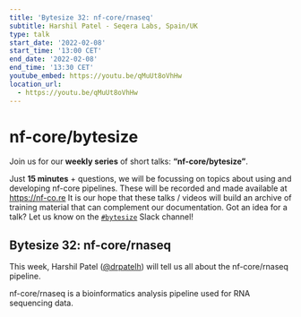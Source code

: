 ```yaml
---
title: 'Bytesize 32: nf-core/rnaseq'
subtitle: Harshil Patel - Seqera Labs, Spain/UK
type: talk
start_date: '2022-02-08'
start_time: '13:00 CET'
end_date: '2022-02-08'
end_time: '13:30 CET'
youtube_embed: https://youtu.be/qMuUt8oVhHw
location_url:
  - https://youtu.be/qMuUt8oVhHw
---
```


# nf-core/bytesize

Join us for our **weekly series** of short talks: **“nf-core/bytesize”**.

Just **15 minutes** + questions, we will be focussing on topics about using and developing nf-core pipelines.
These will be recorded and made available at <https://nf-co.re>
It is our hope that these talks / videos will build an archive of training material that can complement our documentation. Got an idea for a talk? Let us know on the [`#bytesize`](https://nfcore.slack.com/channels/bytesize) Slack channel!

## Bytesize 32: nf-core/rnaseq

This week, Harshil Patel ([@drpatelh](https://github.com/drpatelh/)) will tell us all about the nf-core/rnaseq pipeline.

nf-core/rnaseq is a bioinformatics analysis pipeline used for RNA sequencing data.
